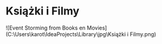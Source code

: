 # Książki i Filmy
![Event Storming from Books en Movies](C:\Users\karot\IdeaProjects\Library\jpg\Książki i Filmy.png)